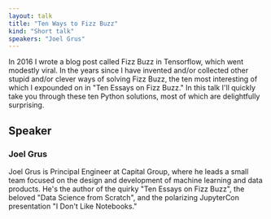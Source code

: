 ```yaml
---
layout: talk
title: "Ten Ways to Fizz Buzz"
kind: "Short talk"
speakers: "Joel Grus"
---
```


In 2016 I wrote a blog post called Fizz Buzz in Tensorflow, which went modestly viral. In the years since I have invented and/or collected other stupid and/or clever ways of solving Fizz Buzz, the ten most interesting of which I expounded on in "Ten Essays on Fizz Buzz." In this talk I'll quickly take you through these ten Python solutions, most of which are delightfully surprising.

## Speaker

### Joel Grus

Joel Grus is Principal Engineer at Capital Group, where he leads a small team focused on the design and development of machine learning and data products. He's the author of the quirky "Ten Essays on Fizz Buzz", the beloved "Data Science from Scratch", and the polarizing JupyterCon presentation "I Don't Like Notebooks."
